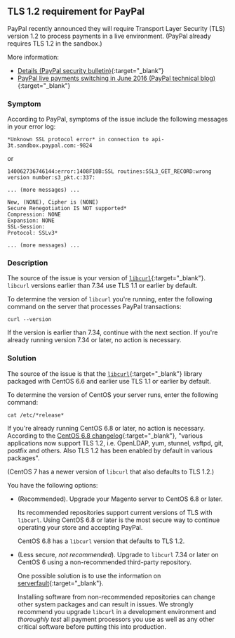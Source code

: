 <div markdown="1">

## TLS 1.2 requirement for PayPal
PayPal recently announced they will require Transport Layer Security (TLS) version 1.2 to process payments in a live environment. (PayPal already requires TLS 1.2 in the sandbox.)

More information:

*	[Details (PayPal security bulletin)](https://www.paypal.com/uk/webapps/mpp/ssl-security-update){:target="_blank"} 
*	[PayPal live payments switching in June 2016 (PayPal technical blog)](https://devblog.paypal.com/upcoming-security-changes-notice/#tls){:target="_blank"} 

### Symptom
According to PayPal, symptoms of the issue include the following messages in your error log:

	*Unknown SSL protocol error* in connection to api-3t.sandbox.paypal.com:-9824

or

	140062736746144:error:1408F10B:SSL routines:SSL3_GET_RECORD:wrong version number:s3_pkt.c:337:
	
	... (more messages) ...
	
	New, (NONE), Cipher is (NONE)
	Secure Renegotiation IS NOT supported*
	Compression: NONE
	Expansion: NONE
	SSL-Session:
	Protocol: SSLv3*

	... (more messages) ...

### Description
The source of the issue is your version of [`libcurl`](https://curl.haxx.se/libcurl/c/CURLOPT_SSLVERSION.html){:target="_blank"}. `libcurl` versions earlier than 7.34 use TLS 1.1 or earlier by default. 

To determine the version of `libcurl` you're running, enter the following command on the server that processes PayPal transactions:

	curl --version

If the version is earlier than 7.34, continue with the next section. If you're already running version 7.34 or later, no action is necessary.

### Solution
The source of the issue is that the [`libcurl`](https://curl.haxx.se/libcurl/c/CURLOPT_SSLVERSION.html){:target="_blank"} library packaged with CentOS 6.6 and earlier use TLS 1.1 or earlier by default. 

To determine the version of CentOS your server runs, enter the following command:

	cat /etc/*release*

If you're already running CentOS 6.8 or later, no action is necessary. According to the [CentOS 6.8 changelog](https://wiki.centos.org/Manuals/ReleaseNotes/CentOS6.8){:target="_blank"}, "various applications now support TLS 1.2, i.e. OpenLDAP, yum, stunnel, vsftpd, git, postfix and others. Also TLS 1.2 has been enabled by default in various packages".

(CentOS 7 has a newer version of `libcurl` that also defaults to TLS 1.2.)

You have the following options:

*	(Recommended). Upgrade your Magento server to CentOS 6.8 or later. 

	Its recommended repositories support current versions of TLS with `libcurl`. Using CentOS 6.8 or later is the most secure way to continue operating your store and accepting PayPal.

	CentOS 6.8 has a `libcurl` version that defaults to TLS 1.2. 

*	(Less secure, *not recommended*). Upgrade to `libcurl` 7.34 or later on CentOS 6 using a non-recommended third-party repository.

	One possible solution is to use the information on [serverfault](http://serverfault.com/questions/321321/upgrade-curl-to-latest-on-centos){:target="_blank"}.

	<div class="bs-callout bs-callout-warning">
    	<p>Installing software from non-recommended repositories can change other system packages and can result in issues. We strongly recommend you upgrade <code>libcurl</code> in a development environment and <em>thoroughly test</em> all payment processors you use as well as any other critical software before putting this into production.</p>
	</div>
</div>